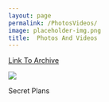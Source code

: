 ```yaml
---
layout: page
permalink: /PhotosVideos/
image: placeholder-img.png
title:  Photos And Videos
---
```

[Link To Archive]({{site.baseurl}}/PhotosVideos-a)
<div style="display:grid;grid-gap:10px;grid-template-columns:repeat(3, 1fr)">
<div style="aspect-ratio:.75">
<img style="margin-top:0px;margin-bottom:0px" loading="lazy" src="{{site.baseurl}}\images\2023\1.jpg">
<p>Secret Plans</p>
</div>
</div>